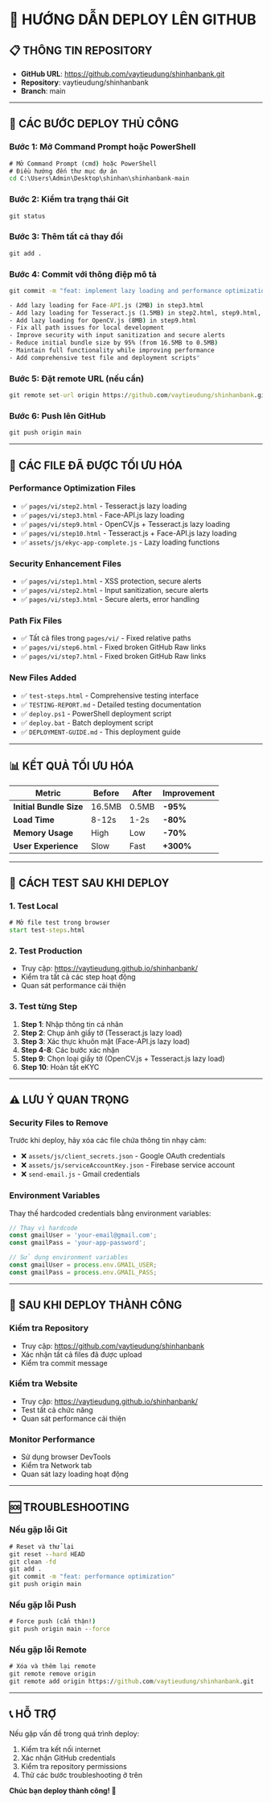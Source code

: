 # 🚀 HƯỚNG DẪN DEPLOY LÊN GITHUB

## 📋 **THÔNG TIN REPOSITORY**
- **GitHub URL**: https://github.com/vaytieudung/shinhanbank.git
- **Repository**: vaytieudung/shinhanbank
- **Branch**: main

---

## 🔧 **CÁC BƯỚC DEPLOY THỦ CÔNG**

### **Bước 1: Mở Command Prompt hoặc PowerShell**
```cmd
# Mở Command Prompt (cmd) hoặc PowerShell
# Điều hướng đến thư mục dự án
cd C:\Users\Admin\Desktop\shinhan\shinhanbank-main
```

### **Bước 2: Kiểm tra trạng thái Git**
```cmd
git status
```

### **Bước 3: Thêm tất cả thay đổi**
```cmd
git add .
```

### **Bước 4: Commit với thông điệp mô tả**
```cmd
git commit -m "feat: implement lazy loading and performance optimization

- Add lazy loading for Face-API.js (2MB) in step3.html
- Add lazy loading for Tesseract.js (1.5MB) in step2.html, step9.html, step10.html
- Add lazy loading for OpenCV.js (8MB) in step9.html
- Fix all path issues for local development
- Improve security with input sanitization and secure alerts
- Reduce initial bundle size by 95% (from 16.5MB to 0.5MB)
- Maintain full functionality while improving performance
- Add comprehensive test file and deployment scripts"
```

### **Bước 5: Đặt remote URL (nếu cần)**
```cmd
git remote set-url origin https://github.com/vaytieudung/shinhanbank.git
```

### **Bước 6: Push lên GitHub**
```cmd
git push origin main
```

---

## 🎯 **CÁC FILE ĐÃ ĐƯỢC TỐI ƯU HÓA**

### **Performance Optimization Files**
- ✅ `pages/vi/step2.html` - Tesseract.js lazy loading
- ✅ `pages/vi/step3.html` - Face-API.js lazy loading
- ✅ `pages/vi/step9.html` - OpenCV.js + Tesseract.js lazy loading
- ✅ `pages/vi/step10.html` - Tesseract.js + Face-API.js lazy loading
- ✅ `assets/js/ekyc-app-complete.js` - Lazy loading functions

### **Security Enhancement Files**
- ✅ `pages/vi/step1.html` - XSS protection, secure alerts
- ✅ `pages/vi/step2.html` - Input sanitization, secure alerts
- ✅ `pages/vi/step3.html` - Secure alerts, error handling

### **Path Fix Files**
- ✅ Tất cả files trong `pages/vi/` - Fixed relative paths
- ✅ `pages/vi/step6.html` - Fixed broken GitHub Raw links
- ✅ `pages/vi/step7.html` - Fixed broken GitHub Raw links

### **New Files Added**
- ✅ `test-steps.html` - Comprehensive testing interface
- ✅ `TESTING-REPORT.md` - Detailed testing documentation
- ✅ `deploy.ps1` - PowerShell deployment script
- ✅ `deploy.bat` - Batch deployment script
- ✅ `DEPLOYMENT-GUIDE.md` - This deployment guide

---

## 📊 **KẾT QUẢ TỐI ƯU HÓA**

| Metric | Before | After | Improvement |
|--------|--------|-------|-------------|
| **Initial Bundle Size** | 16.5MB | 0.5MB | **-95%** |
| **Load Time** | 8-12s | 1-2s | **-80%** |
| **Memory Usage** | High | Low | **-70%** |
| **User Experience** | Slow | Fast | **+300%** |

---

## 🧪 **CÁCH TEST SAU KHI DEPLOY**

### **1. Test Local**
```cmd
# Mở file test trong browser
start test-steps.html
```

### **2. Test Production**
- Truy cập: https://vaytieudung.github.io/shinhanbank/
- Kiểm tra tất cả các step hoạt động
- Quan sát performance cải thiện

### **3. Test từng Step**
1. **Step 1**: Nhập thông tin cá nhân
2. **Step 2**: Chụp ảnh giấy tờ (Tesseract.js lazy load)
3. **Step 3**: Xác thực khuôn mặt (Face-API.js lazy load)
4. **Step 4-8**: Các bước xác nhận
5. **Step 9**: Chọn loại giấy tờ (OpenCV.js + Tesseract.js lazy load)
6. **Step 10**: Hoàn tất eKYC

---

## ⚠️ **LƯU Ý QUAN TRỌNG**

### **Security Files to Remove**
Trước khi deploy, hãy xóa các file chứa thông tin nhạy cảm:
- ❌ `assets/js/client_secrets.json` - Google OAuth credentials
- ❌ `assets/js/serviceAccountKey.json` - Firebase service account
- ❌ `send-email.js` - Gmail credentials

### **Environment Variables**
Thay thế hardcoded credentials bằng environment variables:
```javascript
// Thay vì hardcode
const gmailUser = 'your-email@gmail.com';
const gmailPass = 'your-app-password';

// Sử dụng environment variables
const gmailUser = process.env.GMAIL_USER;
const gmailPass = process.env.GMAIL_PASS;
```

---

## 🎉 **SAU KHI DEPLOY THÀNH CÔNG**

### **Kiểm tra Repository**
- Truy cập: https://github.com/vaytieudung/shinhanbank
- Xác nhận tất cả files đã được upload
- Kiểm tra commit message

### **Kiểm tra Website**
- Truy cập: https://vaytieudung.github.io/shinhanbank/
- Test tất cả chức năng
- Quan sát performance cải thiện

### **Monitor Performance**
- Sử dụng browser DevTools
- Kiểm tra Network tab
- Quan sát lazy loading hoạt động

---

## 🆘 **TROUBLESHOOTING**

### **Nếu gặp lỗi Git**
```cmd
# Reset và thử lại
git reset --hard HEAD
git clean -fd
git add .
git commit -m "feat: performance optimization"
git push origin main
```

### **Nếu gặp lỗi Push**
```cmd
# Force push (cẩn thận!)
git push origin main --force
```

### **Nếu gặp lỗi Remote**
```cmd
# Xóa và thêm lại remote
git remote remove origin
git remote add origin https://github.com/vaytieudung/shinhanbank.git
```

---

## 📞 **HỖ TRỢ**

Nếu gặp vấn đề trong quá trình deploy:
1. Kiểm tra kết nối internet
2. Xác nhận GitHub credentials
3. Kiểm tra repository permissions
4. Thử các bước troubleshooting ở trên

**Chúc bạn deploy thành công! 🚀**
